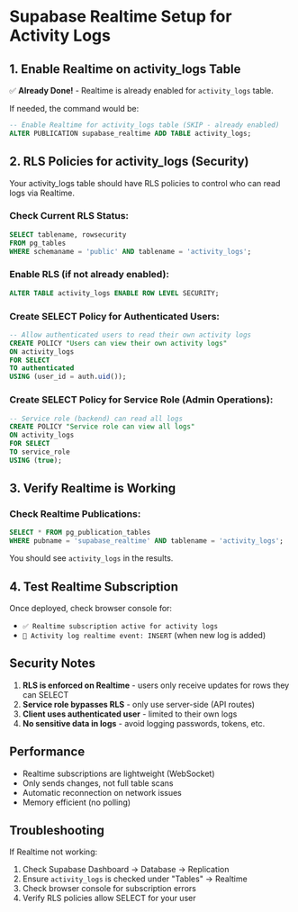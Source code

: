 # Supabase Realtime Setup for Activity Logs

## 1. Enable Realtime on activity_logs Table

✅ **Already Done!** - Realtime is already enabled for `activity_logs` table.

If needed, the command would be:
```sql
-- Enable Realtime for activity_logs table (SKIP - already enabled)
ALTER PUBLICATION supabase_realtime ADD TABLE activity_logs;
```

## 2. RLS Policies for activity_logs (Security)

Your activity_logs table should have RLS policies to control who can read logs via Realtime.

### Check Current RLS Status:

```sql
SELECT tablename, rowsecurity 
FROM pg_tables 
WHERE schemaname = 'public' AND tablename = 'activity_logs';
```

### Enable RLS (if not already enabled):

```sql
ALTER TABLE activity_logs ENABLE ROW LEVEL SECURITY;
```

### Create SELECT Policy for Authenticated Users:

```sql
-- Allow authenticated users to read their own activity logs
CREATE POLICY "Users can view their own activity logs"
ON activity_logs
FOR SELECT
TO authenticated
USING (user_id = auth.uid());
```

### Create SELECT Policy for Service Role (Admin Operations):

```sql
-- Service role (backend) can read all logs
CREATE POLICY "Service role can view all logs"
ON activity_logs
FOR SELECT
TO service_role
USING (true);
```

## 3. Verify Realtime is Working

### Check Realtime Publications:

```sql
SELECT * FROM pg_publication_tables 
WHERE pubname = 'supabase_realtime' AND tablename = 'activity_logs';
```

You should see `activity_logs` in the results.

## 4. Test Realtime Subscription

Once deployed, check browser console for:
- `✅ Realtime subscription active for activity logs`
- `🔔 Activity log realtime event: INSERT` (when new log is added)

## Security Notes

1. **RLS is enforced on Realtime** - users only receive updates for rows they can SELECT
2. **Service role bypasses RLS** - only use server-side (API routes)
3. **Client uses authenticated user** - limited to their own logs
4. **No sensitive data in logs** - avoid logging passwords, tokens, etc.

## Performance

- Realtime subscriptions are lightweight (WebSocket)
- Only sends changes, not full table scans
- Automatic reconnection on network issues
- Memory efficient (no polling)

## Troubleshooting

If Realtime not working:
1. Check Supabase Dashboard → Database → Replication
2. Ensure `activity_logs` is checked under "Tables" → Realtime
3. Check browser console for subscription errors
4. Verify RLS policies allow SELECT for your user
